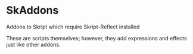 # SkAddons
Addons to Skript which require Skript-Reflect installed

These are scripts themselves; however, they add expressions and effects just like other addons.
